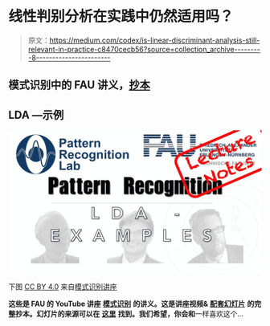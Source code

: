 # 线性判别分析在实践中仍然适用吗？

> 原文：<https://medium.com/codex/is-linear-discriminant-analysis-still-relevant-in-practice-c8470cecb56?source=collection_archive---------8----------------------->

## 模式识别中的 FAU 讲义，[抄本](http://medium.com/codex)

## LDA —示例

![](img/e9a133928618435137f85d097960df80.png)

下图 [CC BY 4.0](https://creativecommons.org/licenses/by/4.0/) 来自[模式识别讲座](https://www.youtube.com/playlist?list=PLpOGQvPCDQzsWvT_bqmexrJ359RTQQuMO)

**这些是 FAU 的 YouTube 讲座** [**模式识别**](https://www.youtube.com/playlist?list=PLpOGQvPCDQzsWvT_bqmexrJ359RTQQuMO) **的讲义。这是讲座视频&** [**配套幻灯片**](https://doi.org/10.5281/zenodo.4429576) **的完整抄本。幻灯片的来源可以在** [**这里**](https://github.com/akmaier/pr-slides) **找到。我们希望，你会和**一样喜欢这个…